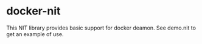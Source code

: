 # docker-nit
This NIT library provides basic support for docker deamon. See demo.nit to get an example of use.

